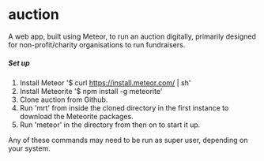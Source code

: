 # auction

A web app, built using Meteor, to run an auction digitally, primarily designed for non-profit/charity organisations to run fundraisers.

##### Set up

1. Install Meteor '$ curl https://install.meteor.com/ | sh'
2. Install Meteorite '$ npm install -g meteorite'
3. Clone auction from Github.
4. Run 'mrt' from inside the cloned directory in the first instance to download the Meteorite packages.
5. Run 'meteor' in the directory from then on to start it up.

Any of these commands may need to be run as super user, depending on your system.
